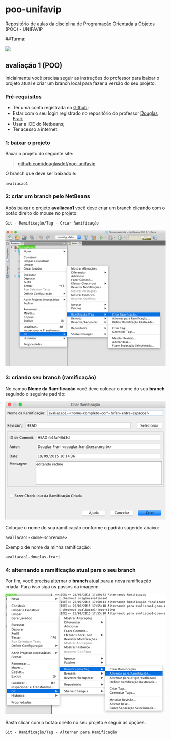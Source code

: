 # poo-unifavip
Repositório de aulas da disciplina de Programação Orientada a Objetos (POO) - UNIFAVIP

##Turma:

<img src="turma.jpg" width="800">

## avaliação 1 (POO)

Inicialmente você precisa seguir as instruções do professor para baixar o projeto atual e criar um branch local para fazer a versão do seu projeto.

### Pré-requisitos

- Ter uma conta registrada no [Github](http://github.com "Github.com"); 
- Estar com o seu login registrado no repositório do professor [Douglas Frari](http://github.com/douglasddf/poo-unifavip	"Github POO Unifavip");
- Usar a IDE do Netbeans;
- Ter acesso a internet.


### 1: baixar o projeto

Baxar o projeto do seguinte site: 


> [github.com/douglasddf/poo-unifavip](http://github.com/douglasddf/poo-unifavip "Github.com")
 
O branch que deve ser baixado é:

```
avaliacao1
```
 
### 2: criar um branch pelo NetBeans

Após baixar o projeto **avaliacao1** você deve criar um branch clicando com o botão direito do mouse no projeto:

```
Git - Ramificação/Tag - Criar Ramificação
```
 
![passo 2 ...](passo2.png "")

### 3: criando seu branch (ramificação)

No campo **Nome da Ramificação** você deve colocar o nome do seu  **branch** seguindo o seguinte padrão:

![passo 3 ...](passo3.png "")

Coloque o nome do sua ramificação conforme o padrão sugerido abaixo:

```
avaliacao1-<nome-sobrenome>
```
Exemplo de nome da minha ramificação:

```
avaliacao1-douglas-frari
```

### 4: alternando a ramificação atual para o seu branch

Por fim, você precisa alternar o **branch** atual para a nova ramificação criada. Para isso siga os passos da imagem:

![passo 4 ...](passo4.png "")

Basta clicar com o botão direito no seu projeto e seguir as opções:

```
Git - Ramificação/Tag - Alternar para Ramificação
```




